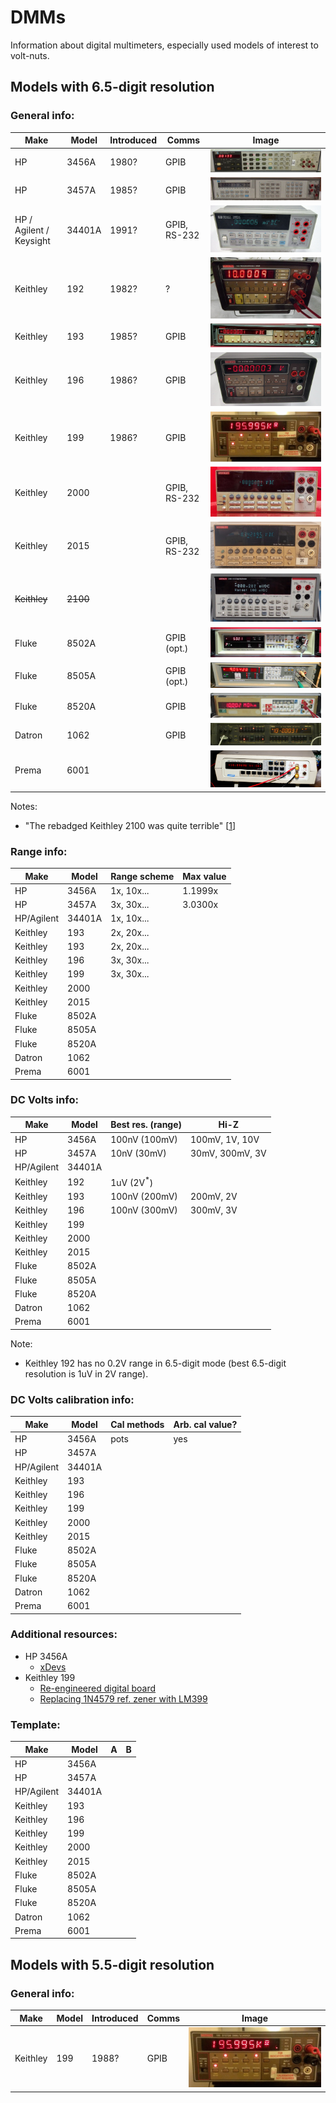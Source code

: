 # DMMs

Information about digital multimeters, especially used models of interest to volt-nuts.

## Models with 6.5-digit resolution

### General info:

| Make | Model | Introduced | Comms | Image |
|---|---|---|---|---|
| HP | 3456A | 1980? | GPIB | ![](media/hp-3456a.jpg) |
| HP | 3457A | 1985? | GPIB | ![](media/hp-3457a.jpg) |
| HP / Agilent / Keysight | 34401A | 1991? | GPIB, RS-232 | ![](media/hp-34401a.jpg) |
| Keithley | 192 | 1982? | ? | ![](media/keithley-192.jpg) |
| Keithley | 193 | 1985? | GPIB | ![](media/keithley-193.jpg) |
| Keithley | 196 | 1986? | GPIB | ![](media/keithley-196.jpg) |
| Keithley | 199 | 1986? | GPIB | ![](media/keithley-199.jpg) |
| Keithley | 2000 | | GPIB, RS-232 | ![](media/keithley-2000.jpg) |
| Keithley | 2015 | | GPIB, RS-232 | ![](media/keithley-2015.jpg) |
| ~~Keithley~~ | ~~2100~~ | | | ![](media/keithley-2100.jpg) |
| Fluke | 8502A | | GPIB (opt.) | ![](media/fluke-8502a.jpg) |
| Fluke | 8505A | | GPIB (opt.) | ![](media/fluke-8505a.jpg) |
| Fluke | 8520A | | GPIB | ![](media/fluke-8520a.jpg) |
| Datron | 1062 | | GPIB | ![](media/datron-1062.jpg) |
| Prema | 6001 | | | ![](media/prema-6001.jpg) |

Notes:
- "The rebadged Keithley 2100 was quite terrible" [[1](https://www.eevblog.com/forum/chat/bench-multimeter-(another)/msg244830/#msg244830)]

### Range info:

| Make | Model | Range scheme | Max value |
|---|---|---|---|
| HP | 3456A | 1x, 10x... | 1.1999x |
| HP | 3457A | 3x, 30x... | 3.0300x |
| HP/Agilent | 34401A | 1x, 10x... | |
| Keithley | 193 | 2x, 20x... | |
| Keithley | 193 | 2x, 20x... | |
| Keithley | 196 | 3x, 30x... | |
| Keithley | 199 | 3x, 30x... | |
| Keithley | 2000 | | |
| Keithley | 2015 | | |
| Fluke | 8502A | | |
| Fluke | 8505A | | |
| Fluke | 8520A | | |
| Datron | 1062 | | |
| Prema | 6001 | | |

### DC Volts info:

| Make | Model | Best res. (range) | Hi-Z |
|---|---|---|---|
| HP | 3456A | 100nV (100mV) | 100mV, 1V, 10V |
| HP | 3457A | 10nV (30mV) | 30mV, 300mV, 3V |
| HP/Agilent | 34401A | | |
| Keithley | 192 | 1uV (2V<sup>*</sup>) | |
| Keithley | 193 | 100nV (200mV) | 200mV, 2V |
| Keithley | 196 | 100nV (300mV) | 300mV, 3V |
| Keithley | 199 |  |  |
| Keithley | 2000 | | |
| Keithley | 2015 | | |
| Fluke | 8502A | | |
| Fluke | 8505A | | |
| Fluke | 8520A | | |
| Datron | 1062 | | |
| Prema | 6001 | | |

Note:
- Keithley 192 has no 0.2V range in 6.5-digit mode (best 6.5-digit resolution is 1uV in 2V range).

### DC Volts calibration info:

| Make | Model | Cal methods | Arb. cal value? |
|---|---|---|---|
| HP | 3456A | pots | yes |
| HP | 3457A | | |
| HP/Agilent | 34401A | | |
| Keithley | 193 | | |
| Keithley | 196 | | |
| Keithley | 199 | | |
| Keithley | 2000 | | |
| Keithley | 2015 | | |
| Fluke | 8502A | | |
| Fluke | 8505A | | |
| Fluke | 8520A | | |
| Datron | 1062 | | |
| Prema | 6001 | | |

### Additional resources:

- HP 3456A
  - [xDevs](https://xdevs.com/fix/hp3456a/)
- Keithley 199
  - [Re-engineered digital board](https://www.eevblog.com/forum/repair/keithley-199-digital-board-replacement/)
  - [Replacing 1N4579 ref. zener with LM399](https://www.eevblog.com/forum/chat/bench-multimeter-(another)/msg265846/#msg265846)

### Template:

| Make | Model | A | B |
|---|---|---|---|
| HP | 3456A | | |
| HP | 3457A | | |
| HP/Agilent | 34401A | | |
| Keithley | 193 | | |
| Keithley | 196 | | |
| Keithley | 199 | | |
| Keithley | 2000 | | |
| Keithley | 2015 | | |
| Fluke | 8502A | | |
| Fluke | 8505A | | |
| Fluke | 8520A | | |
| Datron | 1062 | | |
| Prema | 6001 | | |


## Models with 5.5-digit resolution

### General info:

| Make | Model | Introduced | Comms | Image |
|---|---|---|---|---|
| Keithley | 199 | 1988? | GPIB | ![](media/keithley-199.jpg) |
